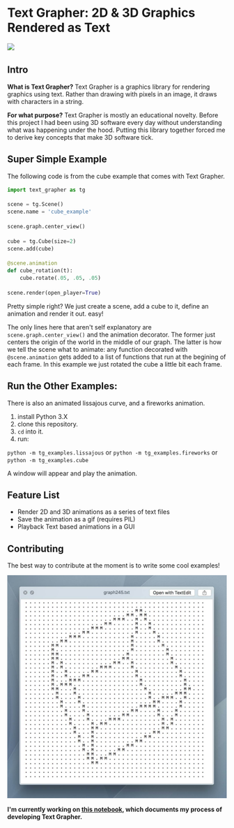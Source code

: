 # Text Grapher: 2D & 3D Graphics Rendered as Text

![](img/cube_example.gif)

## Intro

**What is Text Grapher?** Text Grapher is a graphics library for rendering graphics using text. Rather than drawing with pixels in an image, it draws with characters in a string.

**For what purpose?** Text Grapher is mostly an educational novelty. Before this project I had been using 3D software every day without understanding what was happening under the hood. Putting this library together forced me to derive key concepts that make 3D software tick.

## Super Simple Example

The following code is from the cube example that comes with Text Grapher. 

```python
import text_grapher as tg

scene = tg.Scene()
scene.name = 'cube_example'

scene.graph.center_view()

cube = tg.Cube(size=2)
scene.add(cube)

@scene.animation
def cube_rotation(t):
    cube.rotate(.05, .05, .05)

scene.render(open_player=True)
```

Pretty simple right? We just create a scene, add a cube to it, define an animation and render it out. easy! 

The only lines here that aren't self explanatory are `scene.graph.center_view()` and the animation decorator. The former just centers the origin of the world in the middle of our graph. The latter is how we tell the scene what to animate: any function decorated with `@scene.animation` gets added to a list of functions that run at the begining of each frame. In this example we just rotated the cube a little bit each frame.

## Run the Other Examples:

There is also an animated lissajous curve, and a fireworks animation. 

1. install Python 3.X
1. clone this repository.
1. `cd` into it.
1. run:

`python -m tg_examples.lissajous` or
`python -m tg_examples.fireworks` or
`python -m tg_examples.cube`

A window will appear and play the animation.

## Feature List

- Render 2D and 3D animations as a series of text files
- Save the animation as a gif (requires PIL)
- Playback Text based animations in a GUI

## Contributing

The best way to contribute at the moment is to write some cool examples! 

![](img/example_01.jpg)

**I'm currently working on [this notebook](text_grapher.ipynb), which documents my process of developing Text Grapher.**
